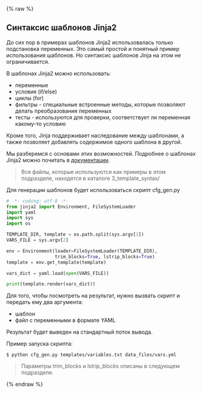 {% raw %}
## Синтаксис шаблонов Jinja2

До сих пор в примерах шаблонов Jinja2 использовалась только подстановка переменных.
Это самый простой и понятный пример использования шаблонов.
Но синтаксис шаблонов Jinja на этом не ограничивается.

В шаблонах Jinja2 можно использовать:
* переменные
* условия (if/else)
* циклы (for)
* фильтры - специальные встроенные методы, которые позволяют делать преобразования переменных
* тесты - используются для проверки, соответствует ли переменная какому-то условию

Кроме того, Jinja поддерживает наследование между шаблонами, а также позволяет добавлять содержимое одного шаблона в другой.

Мы разберемся с основами этих возможностей.
Подробнее о шаблонах Jinja2 можно почитать в [документации](http://jinja.pocoo.org/docs/dev/templates/).

> Все файлы, которые используются как примеры в этом подразделе, находятся в каталоге 3_template_syntax/


Для генерации шаблонов будет использоваться скрипт cfg_gen.py
```python
# -*- coding: utf-8 -*-
from jinja2 import Environment, FileSystemLoader
import yaml
import sys
import os

TEMPLATE_DIR, template = os.path.split(sys.argv[1])
VARS_FILE = sys.argv[2]

env = Environment(loader=FileSystemLoader(TEMPLATE_DIR),
                  trim_blocks=True, lstrip_blocks=True)
template = env.get_template(template)

vars_dict = yaml.load(open(VARS_FILE))

print(template.render(vars_dict))

```

Для того, чтобы посмотреть на результат, нужно вызвать скрипт и передать ему два аргумента:
* шаблон
* файл с переменными в формате YAML

Результат будет выведен на стандартный поток вывода.

Пример запуска скрипта:
```
$ python cfg_gen.py templates/variables.txt data_files/vars.yml
```

> Параметры trim_blocks и lstrip_blocks описаны в следующем подразделе.


{% endraw %}
